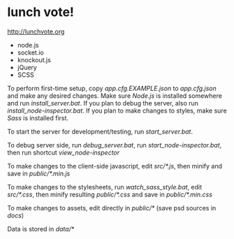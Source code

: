 lunch vote!
==========
http://lunchvote.org

* node.js
* socket.io
* knockout.js
* jQuery
* SCSS

To perform first-time setup, copy *app.cfg.EXAMPLE.json* to *app.cfg.json* and make any desired changes. Make sure *Node.js* is installed somewhere and run *install_server.bat*. If you plan to debug the server, also run *install_node-inspector.bat*. If you plan to make changes to styles, make sure *Sass* is installed first.

To start the server for development/testing, run *start_server.bat*. 

To debug server side, run *debug_server.bat*, run *start_node-inspector.bat*, then run shortcut *view_node-inspector*

To make changes to the client-side javascript, edit _src/*.js_, then minify and save in _public/*.min.js_

To make changes to the stylesheets, run *watch_sass_style.bat*, edit _src/*.css_, then minify resulting _public/*.css_ and save in _public/*.min.css_

To make changes to assets, edit directly in _public/*_ (save psd sources in _docs_)

Data is stored in _data/*_

